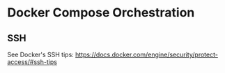 # Docker Compose Orchestration

## SSH

See Docker's SSH tips: https://docs.docker.com/engine/security/protect-access/#ssh-tips
